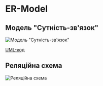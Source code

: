 # ER-Model
## Модель "Сутність-зв'язок"

![Модель "Сутність-зв'язок"](http://www.plantuml.com/plantuml/svg/dLJ1IiD04BtlLonx4QG5UnVfhmZs86WF6WyYWesY7eJSKkX1Vs7R4bhQfFc5cJ_oJMh2DcvOQ4jWT-QzUMyokndUHvTtqSFjZHgDe-leKTECTln2QvvmpA-q8CiV-abf_0odb9zmOdhxBMMqnRFX68GT5VXRJINudnoJRM0bsGgmvI-p3o6zfbBJvhyMUEfPDMw--Hsg1P2sTa4hx0MPYIGdmBlcAPS4noBgK79EHSO5_q1p3bUfL1STJXe2541QI1Vj4dL4rcJ5EKyqe5dLofjJRWgesypq3rNKrht-dEPf3hGLF91k0k6b922s2dW_Rb1DJ7g9GLxAg4J67BGqQwVXGl8T5isWDp3d_Vv5jV0UDkMfwT9EZNToOSMpRgh7HflOFbhALobCQWN2XB2rWqiIikKXkATCyi7vT1AEVxsUkw7KS3I-mfVf5m00)

[UML-код](https://github.com/kpi-db-subgroup/kpi-db-subgroup/blob/master/ER-Model/Diagrams/stub-1.puml)

## Реляційна схема
![Реляційна схема](https://github.com/kpi-db-subgroup/kpi-db-subgroup/blob/master/ER-Model/Diagrams/diagram.png)
